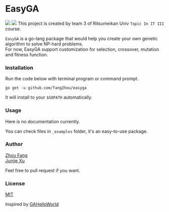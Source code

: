 # EasyGA
![](https://img.shields.io/badge/Go-1.9+-green.svg?longCache=true&style=flat) ![](https://img.shields.io/badge/Ritsumei-Team%203%40Topic%20In%20IT%203-blue.svg?colorA=990000&colorB=444444&longCache=true&style=flat)
This project is created by team 3 of Ritsumeikan Univ `Topic In IT III` course.

`EasyGA` is a go-lang package that would help you create your own genetic algorithm to solve NP-hard problems.  
For now, EasyGA support customization for selection, crossover, mutation and fitness function.

### Installation
Run the code below with terminal program or command prompt.
```shell
go get -u github.com/fang2hou/easyga
```
It will install to your `$GOPATH` automatically.

### Usage
Here is no documentation currently.

You can check files in `_examples` folder, it's an easy-to-use package.  

### Author
[Zhou Fang](https://github.com/fang2hou)  
[Junjie Xu](https://github.com/junj2ejj)

Feel free to pull request if you want.

### License
[MIT](LICENSE)

Inspired by [GAHelloWorld](https://github.com/jsvazic/GAHelloWorld)
